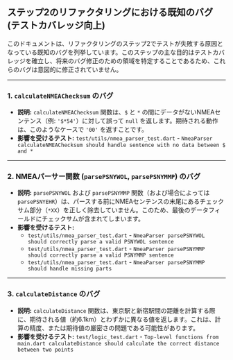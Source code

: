 ## ステップ2のリファクタリングにおける既知のバグ (テストカバレッジ向上)

このドキュメントは、リファクタリングのステップ2でテストが失敗する原因となっている既知のバグを列挙しています。このステップの主な目的はテストカバレッジを確立し、将来のバグ修正のための領域を特定することであるため、これらのバグは意図的に修正されていません。

---

### 1. `calculateNMEAChecksum` のバグ

*   **説明:** `calculateNMEAChecksum` 関数は、`$` と `*` の間にデータがないNMEAセンテンス（例: `'$*54'`）に対して誤って `null` を返します。期待される動作は、このようなケースで `'00'` を返すことです。
*   **影響を受けるテスト:** `test/utils/nmea_parser_test.dart` - `NmeaParser calculateNMEAChecksum should handle sentence with no data between $ and *`

---

### 2. NMEAパーサー関数 (`parsePSNYWOL`, `parsePSNYMMP`) のバグ

*   **説明:** `parsePSNYWOL` および `parsePSNYMMP` 関数（および場合によっては `parsePSNYEHR`）は、パースする前にNMEAセンテンスの末尾にあるチェックサム部分（`*XX`）を正しく除去していません。このため、最後のデータフィールドにチェックサムが含まれてしまいます。
*   **影響を受けるテスト:**
    *   `test/utils/nmea_parser_test.dart` - `NmeaParser parsePSNYWOL should correctly parse a valid PSNYWOL sentence`
    *   `test/utils/nmea_parser_test.dart` - `NmeaParser parsePSNYMMP should correctly parse a valid PSNYMMP sentence`
    *   `test/utils/nmea_parser_test.dart` - `NmeaParser parsePSNYMMP should handle missing parts`

---

### 3. `calculateDistance` のバグ

*   **説明:** `calculateDistance` 関数は、東京駅と新宿駅間の距離を計算する際に、期待される値（約6.1km）とわずかに異なる値を返します。これは、計算の精度、または期待値の厳密さの問題である可能性があります。
*   **影響を受けるテスト:** `test/logic_test.dart` - `Top-level functions from main.dart calculateDistance should calculate the correct distance between two points`